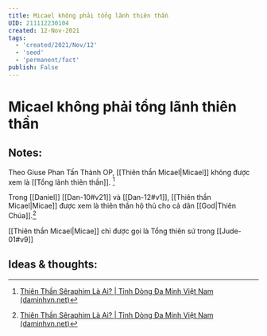 ```yaml
---
title: Micael không phải tổng lãnh thiên thần
UID: 211112230104
created: 12-Nov-2021
tags:
  - 'created/2021/Nov/12'
  - 'seed'
  - 'permanent/fact'
publish: False
---
```

# Micael không phải tổng lãnh thiên thần

## Notes:
Theo Giuse Phan Tấn Thành OP, [[Thiên thần Micael|Micael]] không được xem là [[Tổng lãnh thiên thần]]. [^daminh]

Trong [[Daniel]] [[Dan-10#v21]] và [[Dan-12#v1]], [[Thiên thần Micael|Micae]] được xem là thiên thần hộ thủ cho cả dân [[God|Thiên Chúa]].[^daminh]

[[Thiên thần Micael|Micae]] chỉ được gọi là Tổng thiên sứ trong [[Jude-01#v9]]

## Ideas & thoughts:

[^daminh]: [Thiên Thần Sêraphim Là Ai? | Tỉnh Dòng Đa Minh Việt Nam (daminhvn.net)](http://daminhvn.net/hieu-de-song-duc-tin/thien-than-seraphim-la-ai-3318.html)

